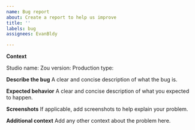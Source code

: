 ```yaml
---
name: Bug report
about: Create a report to help us improve
title: ''
labels: bug
assignees: EvanBldy

---
```


**Context**

Studio name: 
Zou version: 
Production type:

**Describe the bug**
A clear and concise description of what the bug is.

**Expected behavior**
A clear and concise description of what you expected to happen.

**Screenshots**
If applicable, add screenshots to help explain your problem.

**Additional context**
Add any other context about the problem here.
